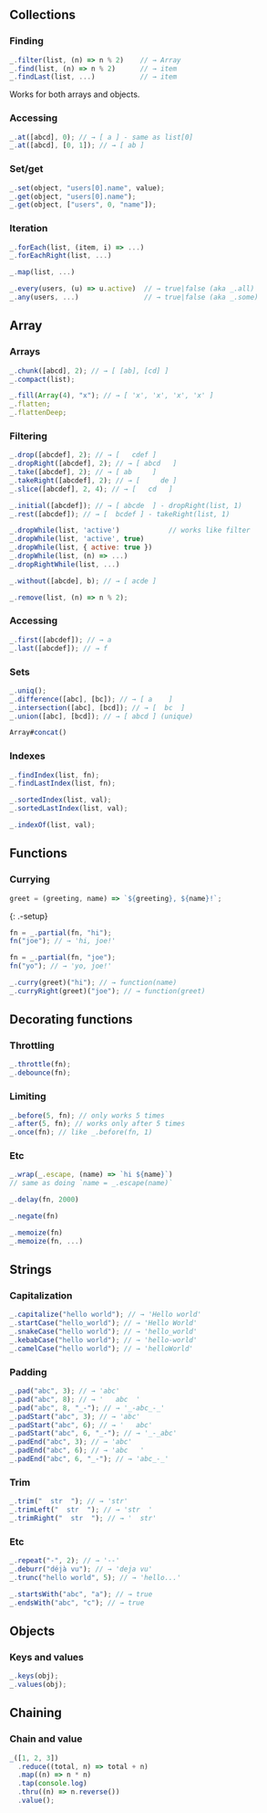 ## Collections

### Finding

```js
_.filter(list, (n) => n % 2)    // → Array
_.find(list, (n) => n % 2)      // → item
_.findLast(list, ...)           // → item
```

Works for both arrays and objects.

### Accessing

```js
_.at([abcd], 0); // → [ a ] - same as list[0]
_.at([abcd], [0, 1]); // → [ ab ]
```

### Set/get

```js
_.set(object, "users[0].name", value);
_.get(object, "users[0].name");
_.get(object, ["users", 0, "name"]);
```

### Iteration

```js
_.forEach(list, (item, i) => ...)
_.forEachRight(list, ...)

_.map(list, ...)
```

```js
_.every(users, (u) => u.active)  // → true|false (aka _.all)
_.any(users, ...)                // → true|false (aka _.some)
```

## Array

### Arrays

```js
_.chunk([abcd], 2); // → [ [ab], [cd] ]
_.compact(list);

_.fill(Array(4), "x"); // → [ 'x', 'x', 'x', 'x' ]
_.flatten;
_.flattenDeep;
```

### Filtering

```js
_.drop([abcdef], 2); // → [   cdef ]
_.dropRight([abcdef], 2); // → [ abcd   ]
_.take([abcdef], 2); // → [ ab     ]
_.takeRight([abcdef], 2); // → [     de ]
_.slice([abcdef], 2, 4); // → [   cd   ]
```

```js
_.initial([abcdef]); // → [ abcde  ] - dropRight(list, 1)
_.rest([abcdef]); // → [  bcdef ] - takeRight(list, 1)
```

```js
_.dropWhile(list, 'active')            // works like filter
_.dropWhile(list, 'active', true)
_.dropWhile(list, { active: true })
_.dropWhile(list, (n) => ...)
_.dropRightWhile(list, ...)
```

```js
_.without([abcde], b); // → [ acde ]
```

```js
_.remove(list, (n) => n % 2);
```

### Accessing

```js
_.first([abcdef]); // → a
_.last([abcdef]); // → f
```

### Sets

```js
_.uniq();
_.difference([abc], [bc]); // → [ a    ]
_.intersection([abc], [bcd]); // → [  bc  ]
_.union([abc], [bcd]); // → [ abcd ] (unique)
```

```js
Array#concat()
```

### Indexes

```js
_.findIndex(list, fn);
_.findLastIndex(list, fn);
```

```js
_.sortedIndex(list, val);
_.sortedLastIndex(list, val);
```

```js
_.indexOf(list, val);
```

## Functions

### Currying

```js
greet = (greeting, name) => `${greeting}, ${name}!`;
```

{: .-setup}

```js
fn = _.partial(fn, "hi");
fn("joe"); // → 'hi, joe!'

fn = _.partial(fn, "joe");
fn("yo"); // → 'yo, joe!'
```

```js
_.curry(greet)("hi"); // → function(name)
_.curryRight(greet)("joe"); // → function(greet)
```

## Decorating functions

### Throttling

```js
_.throttle(fn);
_.debounce(fn);
```

### Limiting

```js
_.before(5, fn); // only works 5 times
_.after(5, fn); // works only after 5 times
_.once(fn); // like _.before(fn, 1)
```

### Etc

```js
_.wrap(_.escape, (name) => `hi ${name}`)
// same as doing `name = _.escape(name)`

_.delay(fn, 2000)

_.negate(fn)

_.memoize(fn)
_.memoize(fn, ...)
```

## Strings

### Capitalization

```js
_.capitalize("hello world"); // → 'Hello world'
_.startCase("hello_world"); // → 'Hello World'
_.snakeCase("hello world"); // → 'hello_world'
_.kebabCase("hello world"); // → 'hello-world'
_.camelCase("hello world"); // → 'helloWorld'
```

### Padding

```js
_.pad("abc", 3); // → 'abc'
_.pad("abc", 8); // → '   abc  '
_.pad("abc", 8, "_-"); // → '_-abc_-_'
_.padStart("abc", 3); // → 'abc'
_.padStart("abc", 6); // → '   abc'
_.padStart("abc", 6, "_-"); // → '_-_abc'
_.padEnd("abc", 3); // → 'abc'
_.padEnd("abc", 6); // → 'abc   '
_.padEnd("abc", 6, "_-"); // → 'abc_-_'
```

### Trim

```js
_.trim("  str  "); // → 'str'
_.trimLeft("  str  "); // → 'str  '
_.trimRight("  str  "); // → '  str'
```

### Etc

```js
_.repeat("-", 2); // → '--'
_.deburr("déjà vu"); // → 'deja vu'
_.trunc("hello world", 5); // → 'hello...'
```

```js
_.startsWith("abc", "a"); // → true
_.endsWith("abc", "c"); // → true
```

## Objects

### Keys and values

```js
_.keys(obj);
_.values(obj);
```

## Chaining

### Chain and value

```js
_([1, 2, 3])
  .reduce((total, n) => total + n)
  .map((n) => n * n)
  .tap(console.log)
  .thru((n) => n.reverse())
  .value();
```
